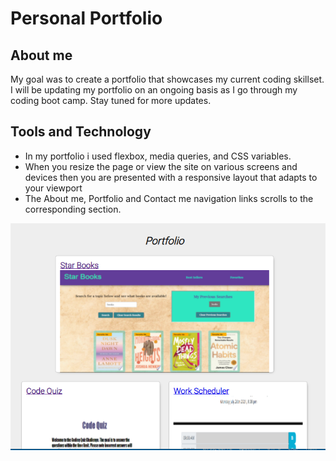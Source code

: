 # Personal Portfolio

## About me

My goal was to create a portfolio that showcases my current coding skillset. I will be updating my portfolio on an ongoing basis as I go through my coding boot camp. Stay tuned for more updates.

## Tools and Technology

- In my portfolio i used flexbox, media queries, and CSS variables.
- When you resize the page or view the site on various screens and devices
   then you are presented with a responsive layout that adapts to your viewport
- The About me, Portfolio and Contact me navigation links scrolls to the corresponding section.

<img width="556" alt="Screen Shot 2019-06-19 at 5 26 59 PM" src="assests\Capture6.PNG">






